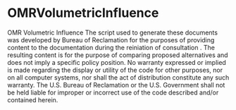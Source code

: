 # OMRVolumetricInfluence
OMR Volumetric Influence
The script used to generate these documents was developed by Bureau of Reclamation for the purposes of providing content to the documentation during the reiniation of consultation . The resulting content is for the purpose of comparing proposed alternatives and does not imply a specific policy position. No warranty expressed or implied is made regarding the display or utility of the code for other purposes, nor on all computer systems, nor shall the act of distribution constitute any such warranty. The U.S. Bureau of Reclamation or the U.S. Government shall not be held liable for improper or incorrect use of the code described and/or contained herein. 
